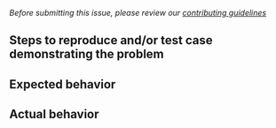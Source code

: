 *Before submitting this issue, please review our [contributing guidelines](https://github.com/ESSolutions/ESSArch_Tools_Archive/blob/master/.github/CONTRIBUTING.md)*

## Steps to reproduce and/or test case demonstrating the problem

## Expected behavior

## Actual behavior
